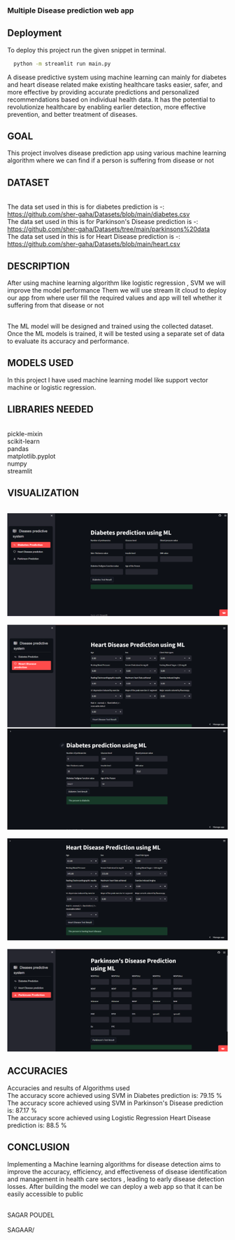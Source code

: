 ### Multiple Disease prediction web app

## Deployment

To deploy this project run the given snippet in terminal.

```bash
  python -m streamlit run main.py
```
<p>A disease predictive system using machine learning can mainly for diabetes and heart disease related make existing healthcare tasks easier, safer, and more effective by providing accurate predictions and personalized recommendations based on individual health data. It has the potential to revolutionize healthcare by enabling earlier detection, more effective prevention, and better treatment of diseases.</p>


## GOAL

This project involves disease prediction app using various machine learning algorithm where we can find if a person is suffering from disease or not

## DATASET

<br>The data set used in this is for diabetes prediction is -: https://github.com/sher-gaha/Datasets/blob/main/diabetes.csv
<br>The data set used in this is for Parkinson's Disease prediction is -: https://github.com/sher-gaha/Datasets/tree/main/parkinsons%20data
<br>The data set used in this is for Heart Disease prediction is -: https://github.com/sher-gaha/Datasets/blob/main/heart.csv

## DESCRIPTION

After using machine learning algorithm like logistic regression , SVM we will improve the model performance
Them we will use stream lit cloud to deploy our app from where user fill the required values and app will tell whether it suffering from that disease or not

<br>The ML model will be designed and trained using the collected dataset.
<br>Once the ML models is trained, it will be tested using a separate set of data to evaluate its accuracy and performance.


## MODELS USED

In this project I have used machine learning model like support vector machine or logistic regression.

## LIBRARIES NEEDED

<br>pickle-mixin
<br>scikit-learn
<br>pandas
<br>matplotlib.pyplot
<br>numpy
<br>streamlit

## VISUALIZATION

<br>![dataset](https://github.com/sher-gaha/Disease_prediction/blob/main/images/img1.png)</br>
<br>![accuracy](https://github.com/sher-gaha/Disease_prediction/blob/main/images/Screenshot%202023-03-31%20212018.png)
<br>![multiple prediction](https://github.com/sher-gaha/Disease_prediction/blob/main/images/Screenshot%202023-03-31%20211719.png)</br>
<br>![multiple prediction](https://github.com/sher-gaha/Disease_prediction/blob/main/images/Screenshot%202023-03-31%20211527.png)</br>
<br>![hr](https://github.com/sher-gaha/Disease_prediction/blob/main/images/img2.png)

## ACCURACIES

Accuracies and results of Algorithms used
<br>The accuracy score achieved using SVM in Diabetes prediction is: 79.15 %
<br>The accuracy score achieved using SVM in Parkinson's Disease prediction is: 87.17 %
<br>The accuracy score achieved using Logistic Regression Heart Disease prediction is: 88.5 %

## CONCLUSION

Implementing a Machine learning algorithms for disease detection aims to improve the accuracy, efficiency, and effectiveness of disease identification and management in health care sectors , leading to early disease detection losses.
After building the model we can deploy a web app so that it can be easily accessible to public

<br>SAGAR POUDEL</br>
<br>SAGAAR/<br>
